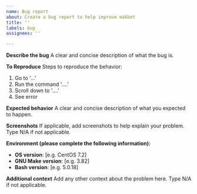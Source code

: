 ```yaml
---
name: Bug report
about: Create a bug report to help improve makbet
title: ''
labels: bug
assignees: ''

---
```


**Describe the bug**
A clear and concise description of what the bug is.

**To Reproduce**
Steps to reproduce the behavior:
1. Go to '...'
2. Run the command '....'
3. Scroll down to '....'
4. See error

**Expected behavior**
A clear and concise description of what you expected to happen.

**Screenshots**
If applicable, add screenshots to help explain your problem.  Type N/A if not applicable.

**Environment (please complete the following information):**
 - **OS version**: [e.g. CentOS 7.2]
 - **GNU Make version**: [e.g. 3.82]
 - **Bash version**: [e.g. 5.0.18]

**Additional context**
Add any other context about the problem here.  Type N/A if not applicable.
